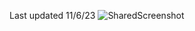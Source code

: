 Last updated 11/6/23
![SharedScreenshot](https://github.com/seamus0192/307-travel-project/assets/99775084/c05e85e1-770e-42b8-bd1d-07948eafd1ee)
